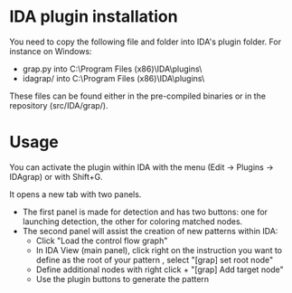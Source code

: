 # IDA plugin installation
You need to copy the following file and folder into IDA's plugin folder.
For instance on Windows:

- grap.py into C:\Program Files (x86)\IDA\plugins\
- idagrap/ into C:\Program Files (x86)\IDA\plugins\

These files can be found either in the pre-compiled binaries or in the repository (src/IDA/grap/).

# Usage
You can activate the plugin within IDA with the menu (Edit -> Plugins -> IDAgrap) or with Shift+G.

It opens a new tab with two panels.

* The first panel is made for detection and has two buttons: one for launching detection, the other for coloring matched nodes.
* The second panel will assist the creation of new patterns within IDA:
    * Click "Load the control flow graph"
    * In IDA View (main panel), click right on the instruction you want to define as the root of your pattern , select "[grap] set root node"
    * Define additional nodes with right click + "[grap] Add target node"
    * Use the plugin buttons to generate the pattern
